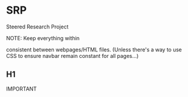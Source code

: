 # SRP
Steered Research Project

NOTE:
Keep everything within
<nav class="navbar navbar-expand-lg navbar-dark">
consistent between webpages/HTML files.
(Unless there's a way to use CSS to ensure navbar remain constant for all pages...)
  
# H1
IMPORTANT 
